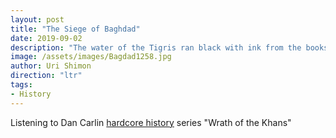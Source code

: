 ```yaml
---
layout: post
title: "The Siege of Baghdad"
date: 2019-09-02
description: "The water of the Tigris ran black with ink from the books flung into the river. somehow knowing that my ancestors went through these horrific times is more painfull"
image: /assets/images/Bagdad1258.jpg
author: Uri Shimon
direction: "ltr"
tags: 
- History
---
```

Listening to Dan Carlin [hardcore history](https://www.dancarlin.com/) series "Wrath of the Khans" 